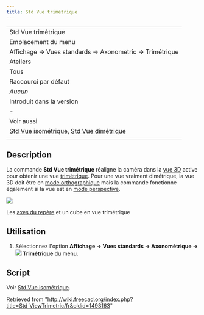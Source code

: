 ```yaml
---
title: Std Vue trimétrique
---
```

|  |
| --- |
| Std Vue trimétrique |
| Emplacement du menu |
| Affichage → Vues standards → Axonometric → Trimétrique |
| Ateliers |
| Tous |
| Raccourci par défaut |
| *Aucun* |
| Introduit dans la version |
| - |
| Voir aussi |
| [Std Vue isométrique](/Std_ViewIsometric/fr "Std ViewIsometric/fr"), [Std Vue dimétrique](/Std_ViewDimetric/fr "Std ViewDimetric/fr") |
|  |

## Description

La commande **Std Vue trimétrique** réaligne la caméra dans la [vue 3D](/3D_view/fr "3D view/fr") active pour obtenir une vue [trimétrique](https://en.wikipedia.org/wiki/Axonometric_projection#Three_types). Pour une vue vraiment dimétrique, la vue 3D doit être en [mode orthographique](/Std_OrthographicCamera/fr "Std OrthographicCamera/fr") mais la commande fonctionne également si la vue est en [mode perspective](/Std_PerspectiveCamera/fr "Std PerspectiveCamera/fr").

![](/images/Std_ViewTrimetric_example.svg)

Les [axes du repère](/Std_AxisCross/fr "Std AxisCross/fr") et un cube en vue trimétrique

## Utilisation

1. Sélectionnez l'option **Affichage → Vues standards → Axonométrique → ![](/images/Std_ViewTrimetric.svg) Trimétrique** du menu.

## Script

Voir [Std Vue isométrique](/Std_ViewIsometric/fr#Script "Std ViewIsometric/fr").

Retrieved from "<http://wiki.freecad.org/index.php?title=Std_ViewTrimetric/fr&oldid=1493163>"